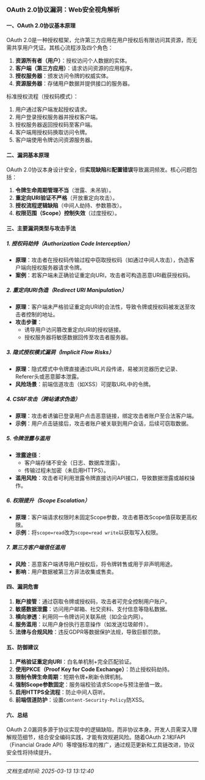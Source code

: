 

### OAuth 2.0协议漏洞：Web安全视角解析

#### 一、OAuth 2.0协议基本原理
OAuth 2.0是一种授权框架，允许第三方应用在用户授权后有限访问其资源，而无需共享用户凭证。其核心流程涉及四个角色：
1. **资源所有者（用户）**：授权访问个人数据的实体。
2. **客户端（第三方应用）**：请求访问资源的应用程序。
3. **授权服务器**：颁发访问令牌的权威实体。
4. **资源服务器**：存储用户数据并提供接口的服务器。

标准授权流程（授权码模式）：
1. 用户通过客户端发起授权请求。
2. 用户登录授权服务器并授权客户端。
3. 授权服务器返回授权码至客户端。
4. 客户端用授权码换取访问令牌。
5. 客户端使用令牌访问资源服务器。

#### 二、漏洞基本原理
OAuth 2.0协议本身设计安全，但**实现缺陷**和**配置错误**导致漏洞频发。核心问题包括：
1. **令牌生命周期管理不当**（泄露、未吊销）。
2. **重定向URI验证不严格**（开放重定向攻击）。
3. **授权流程逻辑缺陷**（中间人劫持、参数篡改）。
4. **权限范围（Scope）控制失效**（过度授权）。

#### 三、主要漏洞类型与攻击手法

##### 1. 授权码劫持（Authorization Code Interception）
- **原理**：攻击者在授权码传输过程中窃取授权码（如通过中间人攻击），伪造客户端向授权服务器请求令牌。
- **案例**：若客户端未正确验证重定向URI，攻击者可构造恶意URI截获授权码。

##### 2. 重定向URI伪造（Redirect URI Manipulation）
- **原理**：客户端未严格验证重定向URI的合法性，导致令牌或授权码被发送至攻击者控制的地址。
- **攻击步骤**：
  - 诱导用户访问篡改重定向URI的授权链接。
  - 授权服务器将敏感数据回传至攻击者服务器。

##### 3. 隐式授权模式漏洞（Implicit Flow Risks）
- **原理**：隐式模式中令牌直接通过URL片段传递，易被浏览器历史记录、Referer头或恶意脚本泄露。
- **风险场景**：前端信道攻击（如XSS）可提取URL中的令牌。

##### 4. CSRF攻击（跨站请求伪造）
- **原理**：攻击者诱骗已登录用户点击恶意链接，绑定攻击者账户至合法客户端。
- **示例**：用户点击链接后，攻击者账户被关联到用户会话，后续可窃取数据。

##### 5. 令牌泄露与滥用
- **泄露途径**：
  - 客户端存储不安全（日志、数据库泄露）。
  - 传输过程未加密（未启用HTTPS）。
- **滥用风险**：攻击者可利用泄露令牌直接访问API接口，导致数据泄露或越权操作。

##### 6. 权限提升（Scope Escalation）
- **原理**：客户端请求权限时未固定Scope参数，攻击者篡改Scope值获取更高权限。
- **示例**：将`scope=read`改为`scope=read write`以获取写入权限。

##### 7. 第三方客户端信任滥用
- **风险**：恶意客户端诱导用户授权后，将令牌转售或用于非声明用途。
- **影响**：用户数据被第三方非法收集或售卖。

#### 四、漏洞危害
1. **账户接管**：通过窃取令牌或授权码，攻击者可完全控制用户账户。
2. **敏感数据泄露**：访问用户邮箱、社交资料、支付信息等隐私数据。
3. **横向渗透**：利用同一令牌访问关联系统（如企业内网）。
4. **服务滥用**：以用户身份执行恶意操作（如发送垃圾邮件）。
5. **法律与合规风险**：违反GDPR等数据保护法规，导致巨额罚款。

#### 五、防御建议
1. **严格验证重定向URI**：白名单机制+完全匹配验证。
2. **使用PKCE（Proof Key for Code Exchange）**：防止授权码劫持。
3. **限制令牌生命周期**：短期令牌+刷新令牌机制。
4. **强制Scope参数固定**：服务端校验请求Scope与预注册值一致。
5. **启用HTTPS全流程**：防止中间人窃听。
6. **前端信道防护**：设置`Content-Security-Policy`防XSS。

#### 六、总结
OAuth 2.0漏洞多源于协议实现中的逻辑缺陷，而非协议本身。开发人员需深入理解规范细节，结合安全编码实践，才能有效规避风险。随着OAuth 2.1和FAPI（Financial Grade API）等增强标准的推广，通过规范更新和工具链改进，协议安全性将持续提升。

---

*文档生成时间: 2025-03-13 13:12:40*












